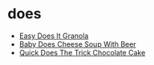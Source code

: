 # does

 * [Easy Does It Granola](../index/e/easy-does-it-granola-233202.json)
 * [Baby Does Cheese Soup With Beer](../index/b/baby-does-cheese-soup-with-beer.json)
 * [Quick Does The Trick Chocolate Cake](../index/q/quick-does-the-trick-chocolate-cake.json)

